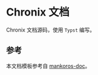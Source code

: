 # Chronix 文档

Chronix 文档源码，使用 `Typst` 编写。

## 参考

本文档模板参考自 [mankoros-doc](https://github.com/mankoros/mankoros-doc)。
